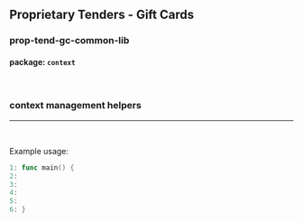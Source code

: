 ## Proprietary Tenders - Gift Cards
### prop-tend-gc-common-lib
#### package: `context`
<br/>

### context management helpers
---
<br>

Example usage:
```go
1: func main() {
2: 	 
3:	 
4:
5:	 
6: }
```
